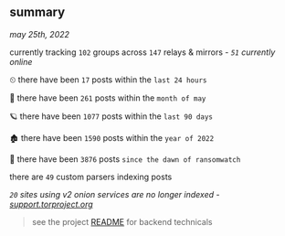 
## summary
_may 25th, 2022_

currently tracking `102` groups across `147` relays & mirrors - _`51` currently online_

⏲ there have been `17` posts within the `last 24 hours`

🦈 there have been `261` posts within the `month of may`

🪐 there have been `1077` posts within the `last 90 days`

🏚 there have been `1590` posts within the `year of 2022`

🦕 there have been `3876` posts `since the dawn of ransomwatch`

there are `49` custom parsers indexing posts

_`20` sites using v2 onion services are no longer indexed - [support.torproject.org](https://support.torproject.org/onionservices/v2-deprecation/)_

> see the project [README](https://github.com/joshhighet/ransomwatch#ransomwatch--) for backend technicals
